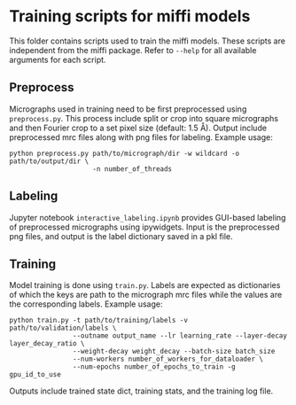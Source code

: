 # Training scripts for miffi models

This folder contains scripts used to train the miffi models. These scripts are independent from the miffi package. Refer to `--help` for all available arguments for each script.

## Preprocess

Micrographs used in training need to be first preprocessed using `preprocess.py`. This process include split or crop into square micrographs and then Fourier crop to a set pixel size (default: 1.5 Å). Output include preprocessed mrc files along with png files for labeling. Example usage:

```
python preprocess.py path/to/micrograph/dir -w wildcard -o path/to/output/dir \
                     -n number_of_threads
```

## Labeling

Jupyter notebook `interactive_labeling.ipynb` provides GUI-based labeling of preprocessed micrographs using ipywidgets. Input is the preprocessed png files, and output is the label dictionary saved in a pkl file.

## Training

Model training is done using `train.py`. Labels are expected as dictionaries of which the keys are path to the micrograph mrc files while the values are the corresponding labels. Example usage:

```
python train.py -t path/to/training/labels -v path/to/validation/labels \
                --outname output_name --lr learning_rate --layer-decay layer_decay_ratio \
                --weight-decay weight_decay --batch-size batch_size
                --num-workers number_of_workers_for_dataloader \
                --num-epochs number_of_epochs_to_train -g gpu_id_to_use
```

Outputs include trained state dict, training stats, and the training log file.
